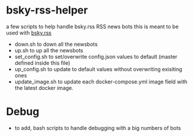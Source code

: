 # bsky-rss-helper
a few scripts to help handle bsky.rss RSS news bots
this is meant to be used with [bsky.rss](https://github.com/milanmdev/bsky.rss)

- down.sh to down all the newsbots
- up.sh to up all the newsbots
- set_config.sh to set/overwrite config.json values to default (master defined inside this file)
- up_config.sh to update to default values without overwriting exisiting ones
- update_image.sh to update each docker-compose.yml image field with the latest docker image.

# Debug
- to add, bash scripts to handle debugging with a big numbers of bots

